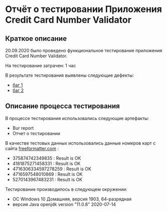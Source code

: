 # Отчёт о тестировании Приложения Credit Card Number Validator 

## Краткое описание

20.09.2020 было проведено функциональное тестирование приложения Credit Card Number Validator.

На тестирование затрачен: 1 час

В результате тестирования выявлены следующие дефекты:
* [баг 1](https://github.com/Natalya-Ryabaya/homework_java1.2/issues/1#issue-705175610)
* [баг 2](https://github.com/Natalya-Ryabaya/homework_java1.2/issues/2#issue-705176091)


## Описание процесса тестирования

В процессе тестирования использовались следующие артефакты:
* Bur report
* Отчет о тестировании


В качестве тестовых данных использовались данные номеров карт с сайта [freeformatter.com](https://www.freeformatter.com/credit-card-number-generator-validator.html) :

* 375874742349835 : Result is OK
* 4181875271458331 : Result is OK
* 4716306334597278259 : Result is OK
* 4716597548010869 : Result is OK
* 5270143967483231 : Result is OK



Тестирование производилось в следующем окружении:
* ОС Windows 10 Домашняя, версия 1903, 64-разрядная 
* версия Java openjdk version "11.0.8" 2020-07-14
